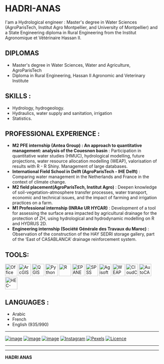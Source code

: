 # HADRI-ANAS
I'am a Hydrological engineer : Master's degree in Water Sciences (AgroParisTech, Institut Agro Montpellier, and University of Montpellier) and a State Engineering diploma in Rural Engineering from the Institut Agronomique et Vétérinaire Hassan II.
## DIPLOMAS
 - Master's degree in Water Sciences, Water and Agriculture, AgroParisTech
 - Diploma in Rural Engineering, Hassan II Agronomic and Veterinary Institute
## SKILLS : 
 - Hydrology, hydrogeology.
 - Hydraulics, water supply and sanitation, irrigation
 - Statistics.
## PROFESSIONAL EXPERIENCE : 
- **M2 PFE internship (Antea Group) : An approach to quantitative management: analysis of the Couesnon basin** : Participation in quantitative water studies (HMUC), hydrological modelling, future projections, water resource allocation modelling (WEAP), valorisation of results with R - R Shiny. Management of large databases.
- **International Field School in Delft (AgroParisTech - IHE Delft)** : Comparing water management in the Netherlands and France in the context of climate change.
- **M2 field placement(AgroParisTech, Institut Agro)** : Deepen knowledge of soil-vegetation-atmosphere transfer processes, water transport, economic and technical issues, and the impact of farming and irrigation practices on a farm.
- **M1 Professional internship (INRAe UR HYCAR)** : Development of a tool for assessing the surface area impacted by agricultural drainage for the protection of ZH, using hydrological and hydrodynamic modelling on R and HYDRUS 2D.
- **Engineering internship (Société Générale des Travaux du Maroc)** : Observation of the construction of the HAY SEDRI storage gallery, part of the ‘East of CASABLANCA’ drainage reinforcement system.
## TOOLS:

<img src="https://github.com/user-attachments/assets/89bc71ff-2e29-4e83-afd3-746578e766f6" alt="Office" width="40"/> 
<img src="https://github.com/user-attachments/assets/56644351-a92c-490d-a75a-ac88e59dc44b" alt="ArcGIS" width="40"/>
<img src="https://github.com/user-attachments/assets/a15533ba-0503-4d2b-94e5-3a674456d0ef" alt="QGIS" width="40"/>
<img src="https://github.com/user-attachments/assets/ae1ec8fa-c3c6-4513-bafd-e8b587421775" alt="Python" width="40"/>
<img src="https://github.com/user-attachments/assets/3cda710d-8ea2-4343-8978-e748dd7f2947" alt="R" width="40"/>
<img src="https://github.com/user-attachments/assets/fc618013-9cc5-4402-a1fd-edb7acc6d2d0" alt="EPANET" width="40"/>
<img src="https://github.com/user-attachments/assets/1ceadc9f-52e4-4cdd-92de-9d8630fb5976" alt="SPSS" width="40"/>
<img src="https://github.com/user-attachments/assets/2c7a2887-79ac-46d1-a53e-a7a49539bff3" alt="Agisoft" width="40"/>
<img src="https://github.com/user-attachments/assets/2a7a7253-0367-4d3d-a8be-8e549eeffcd7" alt="WEAP" width="40"/>
<img src="https://github.com/user-attachments/assets/7a951cfc-5906-4780-8f28-cffd30ba7397" alt="CloudCompare" width="40"/>
<img src="https://github.com/user-attachments/assets/8b2b4599-c22b-43b9-aec5-6f6f87d4a502" alt="AutoCAD" width="40"/>
<img src="https://github.com/user-attachments/assets/a79e6e95-20c9-4280-97d3-b8a483fc7659" alt="HEC-RAS" width="40"/>


 ## LANGUAGES : 
- Arabic 
- French 
- English (935/990)

____

[![image](https://img.shields.io/badge/LinkedIn-0077B5?style=for-the-badge&logo=linkedin&logoColor=white)](https://www.linkedin.com/in/anas-hadri/)
[![image](https://img.shields.io/badge/GitHub-100000?style=for-the-badge&logo=github&logoColor=white
)](https://github.com/anashadri/)
[![image](https://img.shields.io/badge/Resume-4285F4?style=for-the-badge&logo=google-drive&logoColor=white)](https://flowcv.com/resume/cmhja934a0)
[![Instagram](https://img.shields.io/badge/Instagram-E4405F?style=for-the-badge&logo=instagram&logoColor=white)](https://www.instagram.com/elhadri.a/)
[![Pexels](https://img.shields.io/badge/Pexels-05A081?style=for-the-badge&logo=pexels&logoColor=white)](https://www.pexels.com/@anas-hadri-76908683/)
[![Licence](https://img.shields.io/github/license/Ileriayo/markdown-badges?style=for-the-badge)](./LICENSE)
___
___
****HADRI ANAS****
